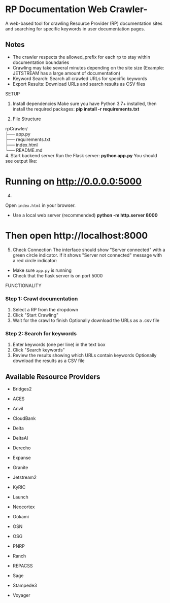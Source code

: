 # RP Documentation Web Crawler-
A web-based tool for crawling Resource Provider (RP) documentation sites and searching for specific keywords in user documentation pages.
## Notes
- The crawler respects the allowed_prefix for each rp to stay within documentation boundaries
- Crawling may take several minutes depending on the site size (Example: JETSTREAM has a large amount of documentation)
- Keyword Search: Search all crawled URLs for specific keywords
- Export Results: Download URLs and search results as CSV files

SETUP
1. Install dependencies
Make sure you have Python 3.7+ installed, then install the required packages:
**pip install -r requirements.txt**

2. File Structure
   
rpCrawler/ <br>
├── app.py                 
├── requirements.txt       
├── index.html            
└── README.md             
4. Start backend server
Run the Flask server:
**python app.py**
You should see output like:
# Running on http://0.0.0.0:5000

4. 
Open `index.html` in your browser. 
- Use a local web server (recommended)
**python -m http.server 8000**
# Then open http://localhost:8000

5. Check Connection
The interface should show "Server connected" with a green circle indicator. If it shows "Server not connected" message with a red circle indicator:
- Make sure `app.py` is running
- Check that the flask server is on port 5000

FUNCTIONALITY
### Step 1: Crawl documentation
1. Select a RP from the dropdown
2. Click "Start Crawling"
3. Wait for the crawl to finish
Optionally download the URLs as a .csv file

### Step 2: Search for keywords
1. Enter keywords (one per line) in the text box
2. Click "Search keywords"
3. Review the results showing which URLs contain keywords
Optionally download the results as a CSV file

## Available Resource Providers
- Bridges2
- ACES
- Anvil
- CloudBank
- Delta
- DeltaAI
- Derecho
- Expanse
- Granite
- Jetstream2
- KyRIC
- Launch
- Neocortex
- Ookami
- OSN
- OSG
- PNRP
- Ranch
- REPACSS
- Sage
- Stampede3

- Voyager

